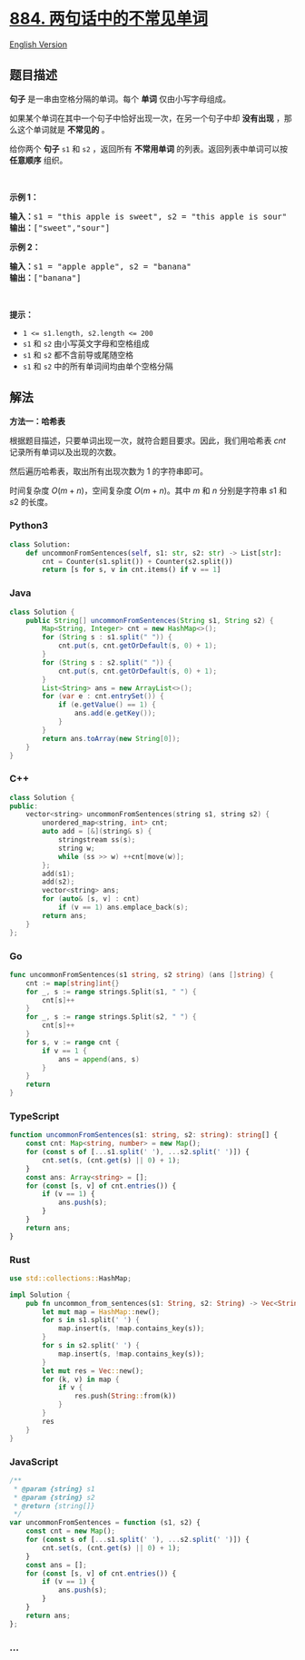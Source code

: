 # [884. 两句话中的不常见单词](https://leetcode.cn/problems/uncommon-words-from-two-sentences)

[English Version](/solution/0800-0899/0884.Uncommon%20Words%20from%20Two%20Sentences/README_EN.md)

## 题目描述

<!-- 这里写题目描述 -->

<p><strong>句子</strong> 是一串由空格分隔的单词。每个 <strong>单词</strong><em> </em>仅由小写字母组成。</p>

<p>如果某个单词在其中一个句子中恰好出现一次，在另一个句子中却 <strong>没有出现</strong> ，那么这个单词就是 <strong>不常见的</strong><em> </em>。</p>

<p>给你两个 <strong>句子</strong> <code>s1</code> 和 <code>s2</code> ，返回所有 <strong>不常用单词</strong> 的列表。返回列表中单词可以按 <strong>任意顺序</strong> 组织。</p>

<p>&nbsp;</p>

<ol>
</ol>

<p><strong>示例 1：</strong></p>

<pre>
<strong>输入：</strong>s1 = "this apple is sweet", s2 = "this apple is sour"
<strong>输出：</strong>["sweet","sour"]
</pre>

<p><strong>示例 2：</strong></p>

<pre>
<strong>输入：</strong>s1 = "apple apple", s2 = "banana"
<strong>输出：</strong>["banana"]
</pre>

<p>&nbsp;</p>

<p><strong>提示：</strong></p>

<ul>
	<li><code>1 &lt;= s1.length, s2.length &lt;= 200</code></li>
	<li><code>s1</code> 和 <code>s2</code> 由小写英文字母和空格组成</li>
	<li><code>s1</code> 和 <code>s2</code> 都不含前导或尾随空格</li>
	<li><code>s1</code> 和 <code>s2</code> 中的所有单词间均由单个空格分隔</li>
</ul>

## 解法

<!-- 这里可写通用的实现逻辑 -->

**方法一：哈希表**

根据题目描述，只要单词出现一次，就符合题目要求。因此，我们用哈希表 $cnt$ 记录所有单词以及出现的次数。

然后遍历哈希表，取出所有出现次数为 $1$ 的字符串即可。

时间复杂度 $O(m + n)$，空间复杂度 $O(m + n)$。其中 $m$ 和 $n$ 分别是字符串 $s1$ 和 $s2$ 的长度。

<!-- tabs:start -->

### **Python3**

<!-- 这里可写当前语言的特殊实现逻辑 -->

```python
class Solution:
    def uncommonFromSentences(self, s1: str, s2: str) -> List[str]:
        cnt = Counter(s1.split()) + Counter(s2.split())
        return [s for s, v in cnt.items() if v == 1]
```

### **Java**

<!-- 这里可写当前语言的特殊实现逻辑 -->

```java
class Solution {
    public String[] uncommonFromSentences(String s1, String s2) {
        Map<String, Integer> cnt = new HashMap<>();
        for (String s : s1.split(" ")) {
            cnt.put(s, cnt.getOrDefault(s, 0) + 1);
        }
        for (String s : s2.split(" ")) {
            cnt.put(s, cnt.getOrDefault(s, 0) + 1);
        }
        List<String> ans = new ArrayList<>();
        for (var e : cnt.entrySet()) {
            if (e.getValue() == 1) {
                ans.add(e.getKey());
            }
        }
        return ans.toArray(new String[0]);
    }
}
```

### **C++**

```cpp
class Solution {
public:
    vector<string> uncommonFromSentences(string s1, string s2) {
        unordered_map<string, int> cnt;
        auto add = [&](string& s) {
            stringstream ss(s);
            string w;
            while (ss >> w) ++cnt[move(w)];
        };
        add(s1);
        add(s2);
        vector<string> ans;
        for (auto& [s, v] : cnt)
            if (v == 1) ans.emplace_back(s);
        return ans;
    }
};
```

### **Go**

```go
func uncommonFromSentences(s1 string, s2 string) (ans []string) {
	cnt := map[string]int{}
	for _, s := range strings.Split(s1, " ") {
		cnt[s]++
	}
	for _, s := range strings.Split(s2, " ") {
		cnt[s]++
	}
	for s, v := range cnt {
		if v == 1 {
			ans = append(ans, s)
		}
	}
	return
}
```

### **TypeScript**

```ts
function uncommonFromSentences(s1: string, s2: string): string[] {
    const cnt: Map<string, number> = new Map();
    for (const s of [...s1.split(' '), ...s2.split(' ')]) {
        cnt.set(s, (cnt.get(s) || 0) + 1);
    }
    const ans: Array<string> = [];
    for (const [s, v] of cnt.entries()) {
        if (v == 1) {
            ans.push(s);
        }
    }
    return ans;
}
```

### **Rust**

```rust
use std::collections::HashMap;

impl Solution {
    pub fn uncommon_from_sentences(s1: String, s2: String) -> Vec<String> {
        let mut map = HashMap::new();
        for s in s1.split(' ') {
            map.insert(s, !map.contains_key(s));
        }
        for s in s2.split(' ') {
            map.insert(s, !map.contains_key(s));
        }
        let mut res = Vec::new();
        for (k, v) in map {
            if v {
                res.push(String::from(k))
            }
        }
        res
    }
}
```

### **JavaScript**

```js
/**
 * @param {string} s1
 * @param {string} s2
 * @return {string[]}
 */
var uncommonFromSentences = function (s1, s2) {
    const cnt = new Map();
    for (const s of [...s1.split(' '), ...s2.split(' ')]) {
        cnt.set(s, (cnt.get(s) || 0) + 1);
    }
    const ans = [];
    for (const [s, v] of cnt.entries()) {
        if (v == 1) {
            ans.push(s);
        }
    }
    return ans;
};
```

### **...**

```

```

<!-- tabs:end -->
